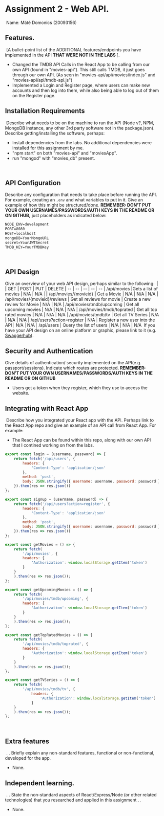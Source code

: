 # Assignment 2 - Web API.
​
Name: Máté Domonics (20093156)
​
## Features.
​
[A bullet-point list of the ADDITIONAL features/endpoints you have implemented in the API **THAT WERE NOT IN THE LABS** ]. 
​
+ Changed the TMDB API Calls in the React App to be calling from our own API (found in "movies-api"). This still calls TMDB, it just goes through our own API. (As seen in "movies-api/api/movies/index.js" and "movies-api/api/tmdb-api.js")
+ Implemented a Login and Register page, where users can make new accounts and then log into them, while also being able to log out of them on the Register page.
​
## Installation Requirements
​
Describe what needs to be on the machine to run the API (Node v?, NPM, MongoDB instance, any other 3rd party software not in the package.json). 
​
Describe getting/installing the software, perhaps:
​
+ Install dependencies from the labs. No additional dependencies were installed for this assignment by me.
+ "npm start" on both "movies-api" and "moviesApp".
+ run "mongod" with "movies_db" present.

​
## API Configuration
Describe any configuration that needs to take place before running the API. For example, creating an ``.env`` and what variables to put in it. Give an example of how this might be structured/done.
**REMEMBER: DON'T PUT YOUR OWN USERNAMES/PASSWORDS/AUTH KEYS IN THE README OR ON GITHUB,** just placeholders as indicated below:
​
```bat
NODE_ENV=development
PORT=8080
HOST=localhost
mongoDB=YourMongoURL
secret=YourJWTSecret
TMDB_KEY=YourTMDBKey
```
​
​
## API Design
Give an overview of your web API design, perhaps similar to the following: 
​
|  |  GET | POST | PUT | DELETE
| -- | -- | -- | -- | -- 
| /api/movies |Gets a list of movies | N/A | N/A |
| /api/movies/{movieid} | Get a Movie | N/A | N/A | N/A
| /api/movies/{movieid}/reviews | Get all reviews for movie | Create a new review for Movie | N/A | N/A
| /api/movies/tmdb/upcoming | Get all upcoming movies | N/A | N/A | N/A
| /api/movies/tmdb/toprated | Get all top rated movies | N/A | N/A | N/A
| /api/movies/tmdb/tv | Get all TV Series | N/A | N/A | N/A
| /api/users?action=register | N/A | Register a new user into the API | N/A | N/A
| /api/users | Query the list of users | N/A | N/A | N/A
​
If you have your API design on an online platform or graphic, please link to it (e.g. [Swaggerhub](https://app.swaggerhub.com/)).
​
​
## Security and Authentication
Give details of authentication/ security implemented on the API(e.g. passport/sessions). Indicate which routes are protected. **REMEMBER: DON'T PUT YOUR OWN USERNAMES/PASSWORDS/AUTH KEYS IN THE README OR ON GITHUB**

+ Users get a token when they register, which they use to access the website.
​
## Integrating with React App
​
Describe how you integrated your React app with the API. Perhaps link to the React App repo and give an example of an API call from React App. For example: 

+ The React App can be found within this repo, along with our own API that I contined working on from the labs.
​
~~~Javascript
export const login = (username, password) => {
    return fetch('/api/users', {
        headers: {
            'Content-Type': 'application/json'
        },
        method: 'post',
        body: JSON.stringify({ username: username, password: password })
    }).then(res => res.json())
};

export const signup = (username, password) => {
    return fetch('/api/users?action=register', {
        headers: {
            'Content-Type': 'application/json'
        },
        method: 'post',
        body: JSON.stringify({ username: username, password: password })
    }).then(res => res.json())
};

export const getMovies = () => {
    return fetch(
        '/api/movies', {
        headers: {
            'Authorization': window.localStorage.getItem('token')
        }
    }
    ).then(res => res.json());
};

export const getUpcomingMovies = () => {
    return fetch(
        '/api/movies/tmdb/upcoming', {
        headers: {
            'Authorization': window.localStorage.getItem('token')
        }
    }
    ).then(res => res.json());
};

export const getTopRatedMovies = () => {
    return fetch(
        '/api/movies/tmdb/toprated', {
        headers: {
            'Authorization': window.localStorage.getItem('token')
        }
    }
    ).then(res => res.json());
};

export const getTVSeries = () => {
    return fetch(
        '/api/movies/tmdb/tv', {
            headers: {
                'Authorization': window.localStorage.getItem('token')
            }
    }
    ).then(res => res.json());
};

~~~
​
## Extra features
​
. . Briefly explain any non-standard features, functional or non-functional, developed for the app.  

+ None.
​
## Independent learning.
​
. . State the non-standard aspects of React/Express/Node (or other related technologies) that you researched and applied in this assignment . .  

+ None.